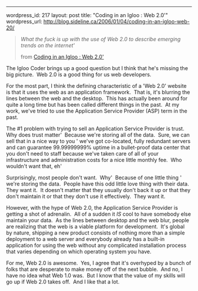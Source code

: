 --- 
wordpress_id: 217
layout: post
title: "Coding in an Igloo : Web 2.0'"
wordpress_url: http://blog.sideline.ca/2006/01/04/coding-in-an-igloo-web-20/

<blockquote>
<p><em>What the fuck is up with the use of Web 2.0 to describe emerging trends on the internet'</em></p>
<p>from <a href="http://igloocoder.com/archive/2005/12/30/139.aspx">Coding in an Igloo : Web 2.0'</a></p></blockquote>
<p>The Igloo Coder brings up a good question but I think that he's missing the big picture.  Web 2.0 is a good thing for us web developers.  </p>
<p>For the most part, I think the defining characteristic of a 'Web 2.0' website is that it uses the web as an application framework.  That is, it's blurring the lines between the web and the desktop.  This has actually been around for quite a long time but has been called different things in the past.  At my work, we've tried to use the Application Service Provider (ASP) term in the past.</p>
<p>The #1 problem with trying to sell an Application Service Provider is trust.  Why does trust matter'  Because we're storing all of the data.  Sure, we can sell that in a nice way to you ' we've got co-located, fully redundant servers and can guarantee 99.99999999% uptime in a bullet-proof data center that you don't need to staff because we've taken care of all of your infrastructure and administration costs for a nice little monthly fee.  Who wouldn't want that, eh'</p>
<p>Surprisingly, most people don't want.  Why'  Because of one little thing ' we're storing the data.  People have this odd little love thing with their data.  They want it.  It doesn't matter that they usually don't back it up or that they don't maintain it or that they don't use it effectively.  They want it.</p>
<p>However, with the hype of Web 2.0, the Application Service Provider is getting a shot of adrenalin.  All of a sudden it <em>IS</em> cool to have somebody else maintain your data.  As the lines between desktop and the web blur, people are realizing that the web is a viable platform for development.  It's global by nature, shipping a new product consists of nothing more than a simple deployment to a web server and everybody already has a built-in application for using the web without any complicated installation process that varies depending on which operating system you have.</p>
<p>For me, Web 2.0 is awesome.  Yes, I agree that it's overhyped by a bunch of folks that are desperate to make money off of the next bubble.  And no, I have no idea what Web 1.0 was.  But I know that the value of my skills will go up if Web 2.0 takes off.  And I like that a lot.</p>

